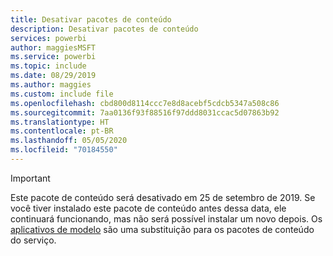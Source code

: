 ```yaml
---
title: Desativar pacotes de conteúdo
description: Desativar pacotes de conteúdo
services: powerbi
author: maggiesMSFT
ms.service: powerbi
ms.topic: include
ms.date: 08/29/2019
ms.author: maggies
ms.custom: include file
ms.openlocfilehash: cbd800d8114ccc7e8d8acebf5cdcb5347a508c86
ms.sourcegitcommit: 7aa0136f93f88516f97ddd8031ccac5d07863b92
ms.translationtype: HT
ms.contentlocale: pt-BR
ms.lasthandoff: 05/05/2020
ms.locfileid: "70184550"
---
```

>[!IMPORTANT]
>Este pacote de conteúdo será desativado em 25 de setembro de 2019. Se você tiver instalado este pacote de conteúdo antes dessa data, ele continuará funcionando, mas não será possível instalar um novo depois. Os [aplicativos de modelo](https://docs.microsoft.com/power-bi/service-template-apps-overview) são uma substituição para os pacotes de conteúdo do serviço.